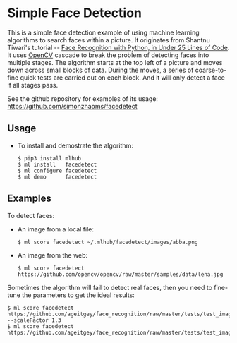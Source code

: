# Simple Face Detection #

This is a simple face detection example of using machine learning
algorithms to search faces within a picture.  It originates from
Shantnu Tiwari's tutorial -- [Face Recognition with Python, in Under
25 Lines of
Code](https://realpython.com/face-recognition-with-python/).  It uses
[OpenCV](https://opencv.org) cascade to break the problem of detecting
faces into multiple stages.  The algorithm starts at the top left of a
picture and moves down across small blocks of data.  During the moves,
a series of coarse-to-fine quick tests are carried out on each block.
And it will only detect a face if all stages pass.

See the github repository for examples of its usage:
https://github.com/simonzhaoms/facedetect


## Usage ##

* To install and demostrate the algorithm:

  ```console
  $ pip3 install mlhub
  $ ml install   facedetect
  $ ml configure facedetect
  $ ml demo      facedetect
  ```

## Examples

To detect faces:

  - An image from a local file:

    ```console
    $ ml score facedetect ~/.mlhub/facedetect/images/abba.png
    ```

  - An image from the web:

    ```console
    $ ml score facedetect https://github.com/opencv/opencv/raw/master/samples/data/lena.jpg
    ```

Sometimes the algorithm will fail to detect real faces, then you need
to fine-tune the parameters to get the ideal results:

```console
$ ml score facedetect https://github.com/ageitgey/face_recognition/raw/master/tests/test_images/obama.jpg --scaleFactor 1.3
$ ml score facedetect https://github.com/ageitgey/face_recognition/raw/master/tests/test_images/obama.jpg
```
